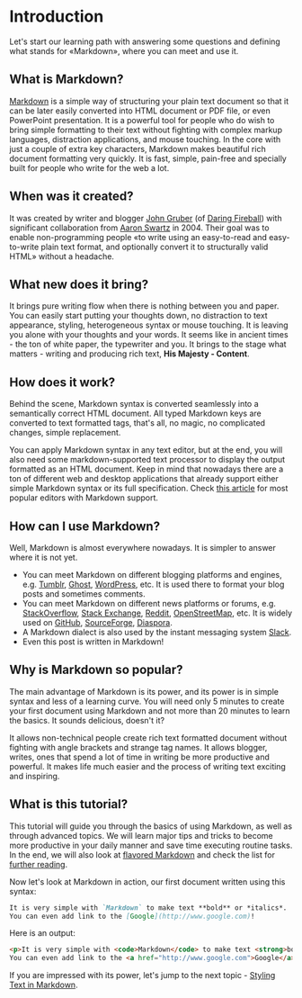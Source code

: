 # Introduction
Let's start our learning path with answering some questions and defining what stands for «Markdown», where you can meet and use it. 

## What is Markdown?
[Markdown][] is a simple way of structuring your plain text document so that it can be later easily converted into HTML document or PDF file, or even PowerPoint presentation. It is a powerful tool for people who do wish to bring simple formatting to their text without fighting with complex markup languages, distraction applications, and mouse touching. In the core with just a couple of extra key characters, Markdown makes beautiful rich document formatting very quickly. It is fast, simple, pain-free and specially built for people who write for the web a lot.

## When was it created?
It was created by writer and blogger [John Gruber][] (of [Daring Fireball][]) with significant collaboration from [Aaron Swartz][] in 2004. Their goal was to enable non-programming people «to write using an easy-to-read and easy-to-write plain text format, and optionally convert it to structurally valid HTML» without a headache.

## What new does it bring? 
It brings pure writing flow when there is nothing between you and paper. You can easily start putting your thoughts down, no distraction to text appearance, styling, heterogeneous syntax or mouse touching. It is leaving you alone with your thoughts and your words. It seems like in ancient times - the ton of white paper, the typewriter and you. It brings to the stage what matters - writing and producing rich text, **His Majesty - Content**. 

## How does it work?
Behind the scene, Markdown syntax is converted seamlessly into a semantically correct HTML document. All typed Markdown keys are converted to text formatted tags, that's all, no magic, no complicated changes, simple replacement.

You can apply Markdown syntax in any text editor, but at the end, you will also need some markdown-supported text processor to display the output formatted as an HTML document. Keep in mind that nowadays there are a ton of different web and desktop applications that already support either simple Markdown syntax or its full specification. Check [this article][markdown support editors] for most popular editors with Markdown support.

## How can I use Markdown?
Well, Markdown is almost everywhere nowadays. It is simpler to answer where it is not yet. 

* You can meet Markdown on different blogging platforms and engines, e.g. [Tumblr][], [Ghost][], [WordPress][], etc. It is used there to format your blog posts and sometimes comments.
* You can meet Markdown on different news platforms or forums, e.g. [StackOverflow][], [Stack Exchange][], [Reddit][], [OpenStreetMap][], etc. It is widely used on [GitHub][], [SourceForge][], [Diaspora][].
* A Markdown dialect is also used by the instant messaging system [Slack][].
* Even this post is written in Markdown!

## Why is Markdown so popular?
The main advantage of Markdown is its power, and its power is in simple syntax and less of a learning curve. You will need only 5 minutes to create your first document using Markdown and not more than 20 minutes to learn the basics. It sounds delicious, doesn't it?

It allows non-technical people create rich text formatted document without fighting with angle brackets and strange tag names. It allows blogger, writes, ones that spend a lot of time in writing be more productive and powerful. It makes life much easier and the process of writing text exciting and inspiring. 

## What is this tutorial?
This tutorial will guide you through the basics of using Markdown, as well as through advanced topics. We will learn major tips and tricks to become more productive in your daily manner and save time executing routine tasks. In the end, we will also look at [flavored Markdown][] and check the list for [further reading][].

Now let's look at Markdown in action, our first document written using this syntax:
```markdown
It is very simple with `Markdown` to make text **bold** or *italics*. 
You can even add link to the [Google](http://www.google.com)!
```
Here is an output:
```html
<p>It is very simple with <code>Markdown</code> to make text <strong>bold</strong> or <em>italics</em>. 
You can even add link to the <a href="http://www.google.com">Google</a>!</p>
```

If you are impressed with its power, let's jump to the next topic - [Styling Text in Markdown][next].

[Markdown]: https://en.wikipedia.org/wiki/Markdown "Markdown - Wikipedia"
[John Gruber]: https://en.wikipedia.org/wiki/John_Gruber "John Gruber - Wikipedia"
[Daring Fireball]: http://daringfireball.net "Blog of John Gruber"
[Aaron Swartz]: https://en.wikipedia.org/wiki/Aaron_Swartz "Aaron Swartz - Wikipedia"
[Tumblr]: https://www.tumblr.com "Tumblr - Blogging Platform"
[Ghost]: https://ghost.org "Ghost - Blogging Platform"
[WordPress]: https://wordpress.org "WordPress - Blogging Platform"
[StackOverflow]: https://stackoverflow.com "StackOverflow - Q&A Community"
[GitHub]: https://github.com "GitHub - Project Hosting Platform"
[Reddit]: https://www.reddit.com "Reddit - News Platform"
[Stack Exchange]: http://stackexchange.com "Stack Exchange - Q&A Community"
[OpenStreetMap]: http://www.openstreetmap.org "OpenStreetMap - Map of the World"
[SourceForge]: https://sourceforge.net/ "SourceForge - Source Code Repository"
[Diaspora]: https://diasporafoundation.org/ "Diaspora - Social Network"
[Slack]: https://slack.com/ "Slack- Communication Platform"
[next]: 01-Styling-Text.md "Styling Text"
[markdown support editors]: 07-Editors-With-Markdown-Support.md "Editors with Markdown support"
[flavored Markdown]: 06-Flavored-Markdown.md "Flavored Markdown"
[Further Reading]: 08-Summary.md#articles "Useful links"
